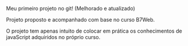 Meu primeiro projeto no git! (Melhorado e atualizado)

Projeto proposto e acompanhado com base no curso B7Web.

O projeto tem apenas intuito de colocar em prática os conhecimentos de javaScript adquiridos no próprio curso.
